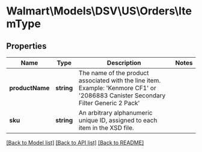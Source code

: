 # Walmart\Models\DSV\US\Orders\ItemType

## Properties

Name | Type | Description | Notes
------------ | ------------- | ------------- | -------------
**productName** | **string** | The name of the product associated with the line item. Example: 'Kenmore CF1' or '2086883 Canister Secondary Filter Generic 2 Pack' |
**sku** | **string** | An arbitrary alphanumeric unique ID, assigned to each item in the XSD file. |


[[Back to Model list]](./) [[Back to API list]](../../../../../README.md#supported-apis) [[Back to README]](../../../../../README.md)
